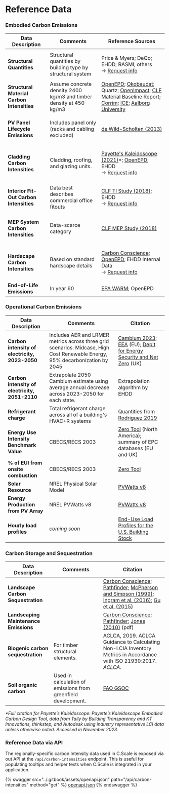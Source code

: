 # Reference Data

### Embodied Carbon Emissions

| Data Description                                                          | Comments                                                           | Reference Sources                                                                                                                                                                                                                                                                                                                                                                                                                                                                                                                            |
| ------------------------------------------------------------------------- | ------------------------------------------------------------------ | -------------------------------------------------------------------------------------------------------------------------------------------------------------------------------------------------------------------------------------------------------------------------------------------------------------------------------------------------------------------------------------------------------------------------------------------------------------------------------------------------------------------------------------------- |
| **Structural Quantities**                                                 | Structural quantities by building type by structural system        | <p>Price &#x26; Myers; DeQo; EHDD; RASMI; others<br>→ <a href="mailto:epic@ehdd.com?Subject=Data">Request info</a></p>                                                                                                                                                                                                                                                                                                                                                                                                                       |
| **Structural Material Carbon Intensities**                                | Assume concrete density 2400 kg/m3 and timber density at 450 kg/m3 | [OpenEPD](https://www.buildingtransparency.org/programs/openepd/); [Okobaudat](https://www.oekobaudat.de/en.html); Quartz; [OpenImpact](https://www.buildingtransparency.org/programs/openimpact/); [CLF Material Baseline Report](https://carbonleadershipforum.org/2021-material-baseline-report/); [Corrim](https://corrim.org/lcas-on-wood-products-library/); [ICE](https://circularecology.com/embodied-carbon-footprint-database.html); [Aalborg University](https://vbn.aau.dk/da/publications/udvikling-af-dansk-generisk-lca-data) |
| **PV Panel Lifecycle Emissions**                                          | <p>Includes panel only<br>(racks and cabling excluded)</p>         | [de Wild-Scholten (2013)](https://doi.org/10.1016/j.solmat.2013.08.037)                                                                                                                                                                                                                                                                                                                                                                                                                                                                      |
| **Cladding Carbon Intensities**                                           | Cladding, roofing, and glazing units.                              | <p><a href="https://www.payette.com/kaleidoscope/">Payette's Kaleidoscope (2021)</a>*;  <a href="https://www.buildingtransparency.org/programs/openepd/">OpenEPD</a>; EHDD<br>→ <a href="mailto:epic@ehdd.com?Subject=Data">Request info</a></p>                                                                                                                                                                                                                                                                                             |
| **Interior Fit-Out Carbon Intensities**                                   | Data best describes commercial office fitouts                      | <p><a href="https://carbonleadershipforum.org/office-buildings-lca/">CLF TI Study (2018)</a>; EHDD<br>→ <a href="mailto:epic@ehdd.com?Subject=Data">Request info</a></p>                                                                                                                                                                                                                                                                                                                                                                     |
| <p><strong>MEP System</strong><br><strong>Carbon Intensities</strong></p> | Data-scarce category                                               | [CLF MEP Study (2018)](https://carbonleadershipforum.org/office-buildings-lca/)                                                                                                                                                                                                                                                                                                                                                                                                                                                              |
| <p><strong>Hardscape</strong><br><strong>Carbon Intensities</strong></p>  | Based on standard hardscape details                                | <p><a href="https://carbon-conscience.web.app/">Carbon Conscience</a>; <a href="https://www.buildingtransparency.org/programs/openepd/">OpenEPD</a>; EHDD Internal Data<br>→ <a href="mailto:epic@ehdd.com?Subject=Data">Request info</a></p>                                                                                                                                                                                                                                                                                                |
| **End-of-Life Emissions**                                                 | In year 60                                                         | [EPA WARM](https://www.epa.gov/warm); OpenEPD                                                                                                                                                                                                                                                                                                                                                                                                                                                                                                |

### Operational Carbon Emissions

| Data Description                               | Comments                                                                                                                     | Citation                                                                                                                                                                                                                                                                                                    |
| ---------------------------------------------- | ---------------------------------------------------------------------------------------------------------------------------- | ----------------------------------------------------------------------------------------------------------------------------------------------------------------------------------------------------------------------------------------------------------------------------------------------------------- |
| **Carbon intensity of electricity, 2023-2050** | Includes AER and LRMER metrics across three grid scenarios: Midcase, High Cost Renewable Energy, 95% decarbonization by 2045 | [Cambium 2023](https://www.nrel.gov/analysis/cambium.html); [EEA](https://www.eea.europa.eu/en/analysis/indicators/greenhouse-gas-emission-intensity-of-1) (EU); [Dep't for Energy Security and Net Zero](https://www.gov.uk/government/publications/greenhouse-gas-reporting-conversion-factors-2023) (UK) |
| **Carbon intensity of electricity, 2051-2110** | Extrapolate 2050 Cambium estimate using average annual decrease across 2023-2050 for each state.                             | Extrapolation algorithm by EHDD                                                                                                                                                                                                                                                                             |
| **Refrigerant charge**                         | Total refrigerant charge across all of a building's HVAC+R systems                                                           | Quantities from [Rodriguez 2019](https://digital.lib.washington.edu/researchworks/handle/1773/44736)                                                                                                                                                                                                        |
| **Energy Use Intensity Benchmark Value**       | CBECS/RECS 2003                                                                                                              | [Zero Tool](https://zerotool.org/zerotool/) (North America); summary of EPC databases (EU and UK)                                                                                                                                                                                                           |
| **% of EUI from onsite combustion**            | CBECS/RECS 2003                                                                                                              | [Zero Tool](https://zerotool.org/zerotool/)                                                                                                                                                                                                                                                                 |
| **Solar Resource**                             | NREL Physical Solar Model                                                                                                    | [PVWatts v8](https://pvwatts.nrel.gov/version\_8.php)                                                                                                                                                                                                                                                       |
| **Energy Production from PV Array**            | NREL PVWatts v8                                                                                                              | [PVWatts v8](https://pvwatts.nrel.gov/version\_8.php)                                                                                                                                                                                                                                                       |
| **Hourly load profiles**                       | _coming soon_                                                                                                                | [End-Use Load Profiles for the U.S. Building Stock](https://doi.org/10.25984/1876417)                                                                                                                                                                                                                       |

### Carbon Storage and Sequestration

| Data Description                      | Comments                                                      | Citation                                                                                                                                                                                                                                                                                                                                               |
| ------------------------------------- | ------------------------------------------------------------- | ------------------------------------------------------------------------------------------------------------------------------------------------------------------------------------------------------------------------------------------------------------------------------------------------------------------------------------------------------ |
| **Landscape Carbon Sequestration**    |                                                               | [Carbon Conscience](https://carbon-conscience.web.app/); [Pathfinder](http://climatepositivedesign.com/); [McPherson and Simpson (1999)](https://www.fs.usda.gov/research/treesearch/6779); [Ingram et al. (2016)](https://doi.org/10.21273/HORTSCI.51.8.989); [Gu et al. (2015)](https://www.sciencedirect.com/science/article/pii/S0301479715000092) |
| **Landscaping Maintenance Emissions** |                                                               | [Carbon Conscience](https://carbon-conscience.web.app/); [Pathfinder](http://climatepositivedesign.com/); [Jones (2010)](https://buildgreen.ifas.ufl.edu/ppt/Handout\_Landscaping\_Carbon\_Footprint.pdf) (pdf)                                                                                                                                        |
| **Biogenic carbon sequestration**     | For timber structural elements.                               | ACLCA, 2019. ACLCA Guidance to Calculating Non-LCIA Inventory Metrics in Accordance with ISO 21930:2017. _ACLCA._                                                                                                                                                                                                                                      |
| **Soil organic carbon**               | Used in calculation of emissions from greenfield development. | [FAO GSOC](https://www.fao.org/soils-portal/data-hub/soil-maps-and-databases/global-soil-organic-carbon-map-gsocmap/en/)                                                                                                                                                                                                                               |

_\*Full citation for Payette’s Kaleidoscope: Payette’s Kaleidoscope Embodied Carbon Design Tool, data from Tally by Building Transparency and KT Innovations, thinkstep, and Autodesk using industry representative LCI data unless otherwise noted. Accessed in November 2023._&#x20;

### Reference Data via API

The regionally-specific carbon Intensity data used in C.Scale is exposed via out API at the `/api/carbon-intensities` endpoint. This is useful for populating tooltips and helper texts when C.Scale is integrated in your application.&#x20;

{% swagger src="../.gitbook/assets/openapi.json" path="/api/carbon-intensities" method="get" %}
[openapi.json](../.gitbook/assets/openapi.json)
{% endswagger %}

